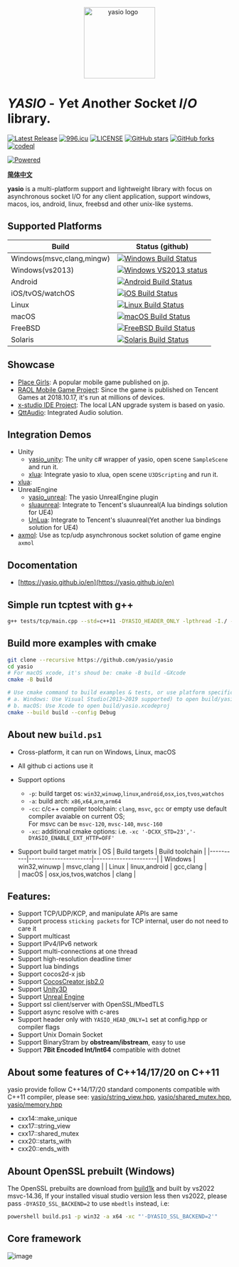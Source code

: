 <p align="center"><a href="https://yasio.github.io/yasio" target="_blank" rel="noopener noreferrer"><img width="160" src="docs/assets/images/logo.png" alt="yasio logo"></a></p>

# *YASIO* - *Y*et *A*nother *S*ocket *I*/*O* library.

[![Latest Release](https://img.shields.io/github/v/release/yasio/yasio?include_prereleases&label=release)](../../releases/latest)
[![996.icu](https://img.shields.io/badge/link-996.icu-red.svg)](https://996.icu)
[![LICENSE](https://img.shields.io/badge/license-Anti%20996-blue.svg)](https://github.com/yasio/yasio/blob/master/LICENSE)
[![GitHub stars](https://img.shields.io/github/stars/yasio/yasio.svg?label=Stars)](https://github.com/yasio/yasio)
[![GitHub forks](https://img.shields.io/github/forks/yasio/yasio.svg?label=Forks)](https://github.com/yasio/yasio)
[![codeql](https://github.com/yasio/yasio/workflows/codeql/badge.svg)](https://github.com/yasio/yasio/actions?query=workflow%3Acodeql)  
  
[![Powered](https://img.shields.io/badge/Powered%20by-C4games%20%7C%20Bytedance-blue.svg)](https://www.bytedance.com/)  
  
**[简体中文](README.md)**
  
**yasio** is a multi-platform support and lightweight library with focus on asynchronous socket I/O for any client application, support windows, macos, ios, android, linux, freebsd and other unix-like systems.

## Supported Platforms

| Build | Status (github) |
|-------|-----------------|
| Windows(msvc,clang,mingw)|[![Windows Build Status](https://github.com/yasio/yasio/workflows/windows/badge.svg)](https://github.com/yasio/yasio/actions?query=workflow%3Awindows)|
| Windows(vs2013)|[![Windows VS2013 status](https://ci.appveyor.com/api/projects/status/xdmad4v3917n7rct?svg=true)](https://ci.appveyor.com/project/halx99/yasio)|
| Android|[![Android Build Status](https://github.com/yasio/yasio/workflows/android/badge.svg)](https://github.com/yasio/yasio/actions?query=workflow%3Aandroid)|
| iOS/tvOS/watchOS|[![iOS Build Status](https://github.com/yasio/yasio/workflows/ios/badge.svg)](https://github.com/yasio/yasio/actions?query=workflow%3Aios)|
| Linux |[![Linux Build Status](https://github.com/yasio/yasio/workflows/linux/badge.svg)](https://github.com/yasio/yasio/actions?query=workflow%3Alinux)|
| macOS |[![macOS Build Status](https://github.com/yasio/yasio/workflows/osx/badge.svg)](https://github.com/yasio/yasio/actions?query=workflow%3Aosx)|
| FreeBSD |[![FreeBSD Build Status](https://github.com/yasio/yasio/workflows/freebsd/badge.svg)](https://github.com/yasio/yasio/actions?query=workflow%3Afreebsd)|
| Solaris |[![Solaris Build Status](https://github.com/yasio/yasio/workflows/solaris/badge.svg)](https://github.com/yasio/yasio/actions?query=workflow%3Asolaris)|

## Showcase

* [Place Girls](http://hcsj.c4connect.co.jp/): A popular mobile game published on jp.
* [RAOL Mobile Game Project](https://hongjing.qq.com/): Since the game is published on Tencent Games at 2018.10.17, it's run at millions of devices.
* [x-studio IDE Project](https://en.x-studio.net/): The local LAN upgrade system is based on yasio.
* [QttAudio](https://www.qttaudio.com/): Integrated Audio solution.

## Integration Demos

* Unity
  - [yasio_unity](https://github.com/yasio/yasio_unity): The unity c# wrapper of yasio, open scene `SampleScene` and run it.
  - [xlua](https://github.com/yasio/xLua): Integrate yasio to xlua, open scene `U3DScripting` and run it.
* [xlua](https://github.com/yasio/xLua): 
* UnrealEngine
  - [yasio_unreal](https://github.com/yasio/yasio_unreal): The yasio UnrealEngine plugin
  - [sluaunreal](https://github.com/yasio/sluaunreal): Integrate to Tencent's sluaunreal(A lua bindings solution for UE4)
  - [UnLua](https://github.com/yasio/UnLua): Integrate to Tencent's sluaunreal(Yet another lua bindings solution for UE4)
* [axmol](https://github.com/axmolengine/axmol): Use as tcp/udp asynchronous socket solution of game engine `axmol`

## Docomentation

* [https://yasio.github.io/en](https://yasio.github.io/en)

## Simple run tcptest with g++

```sh
g++ tests/tcp/main.cpp --std=c++11 -DYASIO_HEADER_ONLY -lpthread -I./ -o tcptest && ./tcptest
```

## Build more examples with cmake

```sh
git clone --recursive https://github.com/yasio/yasio
cd yasio
# For macOS xcode, it's shoud be: cmake -B build -GXcode
cmake -B build

# Use cmake command to build examples & tests, or use platform specific IDE to open yasio project
# a. Windows: Use Visual Studio(2013~2019 supported) to open build/yasio.sln
# b. macOS: Use Xcode to open build/yasio.xcodeproj
cmake --build build --config Debug
```

## About new `build.ps1`

- Cross-platform, it can run on Windows, Linux, macOS
- All github ci actions use it
- Support options
  - `-p`: build target os: `win32`,`winuwp`,`linux`,`android`,`osx`,`ios`,`tvos`,`watchos`
  - `-a`: build arch: `x86`,`x64`,`arm`,`arm64`
  - `-cc`: c/c++ compiler toolchain: `clang`, `msvc`, `gcc` or empty use default compiler avaiable on current OS;  
    For msvc can be `msvc-120`, `mvsc-140`, `mvsc-160`
  - `-xc`: additional cmake options: i.e.  `-xc '-DCXX_STD=23','-DYASIO_ENABLE_EXT_HTTP=OFF'`

- Support build target matrix
  | OS        |   Build targets     |  Build toolchain     |
  |----------|----------------------|----------------------|
  | Windows  |  win32,winuwp        | msvc,clang |
  | Linux    | linux,android        | gcc,clang            |        
  | macOS    | osx,ios,tvos,watchos | clang                |

## Features: 

* Support TCP/UDP/KCP, and manipulate APIs are same
* Support process ```sticking packets``` for TCP internal, user do not need to care it
* Support multicast
* Support IPv4/IPv6 network
* Support multi-connections at one thread
* Support high-resolution deadline timer
* Support lua bindings
* Support cocos2d-x jsb
* Support [CocosCreator jsb2.0](https://github.com/yasio/inettester)
* Support [Unity3D](https://github.com/yasio/yasio_unity)
* Support [Unreal Engine](https://github.com/yasio/yasio_unreal)
* Support ssl client/server with OpenSSL/MbedTLS
* Support async resolve with c-ares
* Support header only with ```YASIO_HEAD_ONLY=1``` set at config.hpp or compiler flags
* Support Unix Domain Socket
* Support BinaryStram by **obstream/ibstream**, easy to use
* Support **7Bit Encoded Int/Int64** compatible with dotnet


## About some features of C++14/17/20 on C++11

yasio provide follow C++14/17/20 standard components compatible with C++11 compiler, please see: [yasio/string_view.hpp](yasio/string_view.hpp), [yasio/shared_mutex.hpp](yasio/shared_mutex.hpp), [yasio/memory.hpp](yasio/memory.hpp)

- cxx14::make_unique
- cxx17::string_view
- cxx17::shared_mutex
- cxx20::starts_with
- cxx20::ends_with

## Abount OpenSSL prebuilt (Windows)

The OpenSSL prebuilts are download from [build1k](https://github.com/axmolengine/build1k) and built by vs2022 msvc-14.36,
If your installed visual studio version less then vs2022, please pass `-DYASIO_SSL_BACKEND=2` to use `mbedtls` instead, i.e:

```bat
powershell build.ps1 -p win32 -a x64 -xc "'-DYASIO_SSL_BACKEND=2'"
```

## Core framework
![image](docs/assets/images/framework_en.png)  

